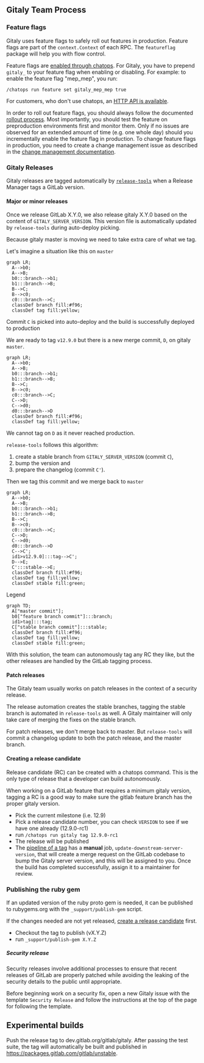 ## Gitaly Team Process

### Feature flags

Gitaly uses feature flags to safely roll out features in production. Feature
flags are part of the `context.Context` of each RPC. The `featureflag` package
will help you with flow control.

Feature flags are [enabled through chatops][enable-flags]. For Gitaly, you have
to prepend `gitaly_` to your feature flag when enabling or disabling. For example:
to enable the feature flag "mep_mep", you run:

`/chatops run feature set gitaly_mep_mep true`

For customers, who don't use chatops, an [HTTP API is available][ff-api].

In order to roll out feature flags, you should always follow the documented
[rollout process][rollout-process]. Most importantly, you should test the
feature on preproduction environments first and monitor them. Only if no issues
are observed for an extended amount of time (e.g. one whole day) should you
incrementally enable the feature flag in production. To change feature flags in
production, you need to create a change management issue as described in the
[change management documentation][change-management].

[enable-flags]: https://docs.gitlab.com/ee/development/feature_flags/controls.html
[ff-api]: https://docs.gitlab.com/ee/api/features.html#features-flags-api
[rollout-process]: https://docs.gitlab.com/ee/development/feature_flags/controls.html#rolling-out-changes
[change-management]: https://about.gitlab.com/handbook/engineering/infrastructure/change-management

### Gitaly Releases

Gitaly releases are tagged automatically by [`release-tools`](https://gitlab.com/gitlab-org/release-tools) when a Release Manager tags a GitLab version.

#### Major or minor releases

Once we release GitLab X.Y.0, we also release gitaly X.Y.0 based on the content of `GITALY_SERVER_VERSION`.
This version file is automatically updated by `release-tools` during auto-deploy picking.

Because gitaly master is moving we need to take extra care of what we tag.

Let's imagine a situation like this on `master`

```mermaid
graph LR;
  A-->b0;
  A-->B;
  b0:::branch-->b1;
  b1:::branch-->B;
  B-->C;
  B-->c0;
  c0:::branch-->C;
  classDef branch fill:#f96;
  classDef tag fill:yellow;
```

Commit `C` is picked into auto-deploy and the build is successfully deployed to production

We are ready to tag `v12.9.0` but there is a new merge commit, `D`, on gitaly `master`.

```mermaid
graph LR;
  A-->b0;
  A-->B;
  b0:::branch-->b1;
  b1:::branch-->B;
  B-->C;
  B-->c0;
  c0:::branch-->C;
  C-->D;
  C-->d0;
  d0:::branch-->D
  classDef branch fill:#f96;
  classDef tag fill:yellow;
```

We cannot tag on `D` as it never reached production.

`release-tools` follows this algorithm:
1. create a stable branch from `GITALY_SERVER_VERSION` (commit `C`),
1. bump the version and
1. prepare the changelog (commit `C'`).

Then we tag this commit and we merge back to `master`

```mermaid
graph LR;
  A-->b0;
  A-->B;
  b0:::branch-->b1;
  b1:::branch-->B;
  B-->C;
  B-->c0;
  c0:::branch-->C;
  C-->D;
  C-->d0;
  d0:::branch-->D
  C-->C';
  id1>v12.9.0]:::tag-->C';
  D-->E;
  C':::stable-->E;
  classDef branch fill:#f96;
  classDef tag fill:yellow;
  classDef stable fill:green;
```

Legend
```mermaid
graph TD;
  A["master commit"];
  b0["feature branch commit"]:::branch;
  id1>tag]:::tag;
  C["stable branch commit"]:::stable;
  classDef branch fill:#f96;
  classDef tag fill:yellow;
  classDef stable fill:green;
```

With this solution, the team can autonomously tag any RC they like, but the other releases are handled by the GitLab tagging process.

#### Patch releases

The Gitaly team usually works on patch releases in the context of a security release.

The release automation creates the stable branches, tagging the stable branch is automated in `release-tools` as well.
A Gitaly maintainer will only take care of merging the fixes on the stable branch.

For patch releases, we don't merge back to master. But `release-tools` will commit a changelog update to both the patch release, and the master branch.

#### Creating a release candidate

Release candidate (RC) can be created with a chatops command.
This is the only type of release that a developer can build autonomously.

When working on a GitLab feature that requires a minimum gitaly version,
tagging a RC is a good way to make sure the gitlab feature branch has the proper gitaly version.

- Pick the current milestone (i.e. 12.9)
- Pick a release candidate number, you can check `VERSION` to see if we have one already (12.9.0-rc1)
- run `/chatops run gitaly tag 12.9.0-rc1`
- The release will be published
- The [pipeline of a tag](https://gitlab.com/gitlab-org/gitaly/pipelines?scope=tags&page=1)
  has a **manual** job, `update-downstream-server-version`, that will create a merge request on the GitLab codebase to bump the Gitaly server version, and this will be assigned to you.
  Once the build has completed successfully, assign it to a maintainer for review.

### Publishing the ruby gem

If an updated version of the ruby proto gem is needed, it can be published to rubygems.org with the `_support/publish-gem` script.

If the changes needed are not yet released, [create a release candidate](#creating-a-release-candidate) first.

- Checkout the tag to publish (vX.Y.Z)
- run `_support/publish-gem X.Y.Z`

##### Security release

Security releases involve additional processes to ensure that recent releases
of GitLab are properly patched while avoiding the leaking of the security
details to the public until appropriate.

Before beginning work on a security fix, open a new Gitaly issue with the template
`Security Release` and follow the instructions at the top of the page for following
the template.

## Experimental builds

Push the release tag to dev.gitlab.org/gitlab/gitaly. After
passing the test suite, the tag will automatically be built and
published in https://packages.gitlab.com/gitlab/unstable.
